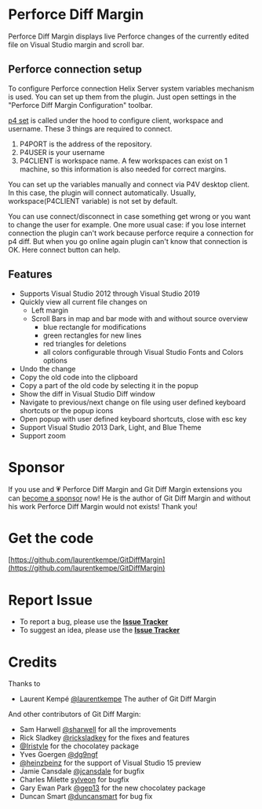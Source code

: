 # Perforce Diff Margin

Perforce Diff Margin displays live Perforce changes of the currently edited file on Visual Studio margin and scroll bar.

## Perforce connection setup

To configure Perforce connection Helix Server system variables mechanism is used.
You can set up them from the plugin. Just open settings in the "Perforce Diff Margin Configuration" toolbar.

[p4 set](https://www.perforce.com/manuals/v18.1/cmdref/Content/CmdRef/p4_set.html) is called under the hood to configure client, workspace and username.
These 3 things are required to connect. 
1. P4PORT is the address of the repository.
2. P4USER is your username
3. P4CLIENT is workspace name. A few workspaces can exist on 1 machine, so this information is also needed for correct margins.

You can set up the variables manually and connect via P4V desktop client. In this case, the plugin will connect automatically.
Usually, workspace(P4CLIENT variable) is not set by default.

You can use connect/disconnect in case something get wrong or you want to change the user for example.
One more usual case: if you lose internet connection the plugin can't work because perforce require a connection for p4 diff. But when you go online again plugin can't know that connection is OK. Here connect button can help.

## Features

*   Supports Visual Studio 2012 through Visual Studio 2019
*   Quickly view all current file changes on
    *   Left margin
    *   Scroll Bars in map and bar mode with and without source overview
        *   blue rectangle for modifications
        *   green rectangles for new lines
        *   red triangles for deletions
        *   all colors configurable through Visual Studio Fonts and Colors options
*   Undo the change
*   Copy the old code into the clipboard
*   Copy a part of the old code by selecting it in the popup
*   Show the diff in Visual Studio Diff window
*   Navigate to previous/next change on file using user defined keyboard shortcuts or the popup icons
*   Open popup with user defined keyboard shortcuts, close with esc key 
*   Support Visual Studio 2013 Dark, Light, and Blue Theme
*   Support zoom

# Sponsor

If you use and 💗 Perforce Diff Margin and Git Diff Margin extensions you can [become a sponsor](https://github.com/sponsors/laurentkempe) now!
He is the author of Git Diff Margin and without his work Perforce Diff Margin would not exists! Thank you! 

# Get the code

[https://github.com/laurentkempe/GitDiffMargin](https://github.com/laurentkempe/GitDiffMargin)

# Report Issue

* To report a bug, please use the [**Issue Tracker**](https://github.com/laurentkempe/GitDiffMargin/issues/new?assignees=&labels=bug&template=bug_report.md&title=)
* To suggest an idea, please use the [**Issue Tracker**](https://github.com/laurentkempe/GitDiffMargin/issues/new?assignees=&labels=&template=feature_request.md&title=)

# Credits

Thanks to

* Laurent Kempé [@laurentkempe](https://github.com/laurentkempe) The auther of Git Diff Margin

And other contributors of Git Diff Margin:
*   Sam Harwell [@sharwell](https://github.com/sharwell) for all the improvements
*   Rick Sladkey [@ricksladkey](https://github.com/ricksladkey) for the fixes and features
*   [@Iristyle](https://github.com/Iristyle) for the chocolatey package
*   Yves Goergen [@](https://github.com/dg9ngf)[dg9ngf](https://github.com/dg9ngf)
*   [@heinzbeinz](https://github.com/heinzbeinz) for the support of Visual Studio 15 preview
*   Jamie Cansdale [@jcansdale](https://github.com/jcansdale) for bugfix
*   Charles Milette [sylveon](https://github.com/sylveon) for bugfix
*   Gary Ewan Park [@gep13](https://github.com/gep13) for the new chocolatey package
*   Duncan Smart [@duncansmart](https://github.com/duncansmart) for bug fix
